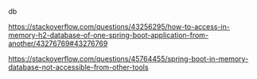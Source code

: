 db

https://stackoverflow.com/questions/43256295/how-to-access-in-memory-h2-database-of-one-spring-boot-application-from-another/43276769#43276769

https://stackoverflow.com/questions/45764455/spring-boot-in-memory-database-not-accessible-from-other-tools